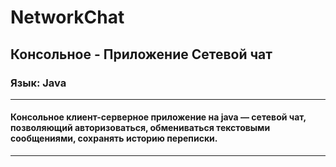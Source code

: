# NetworkChat
## Консольное  - Приложение Сетевой чат
### Язык: Java
---
#### Консольное клиент-серверное приложение на java — сетевой чат, позволяющий авторизоваться, обмениваться текстовыми сообщениями, сохранять историю переписки.
---

